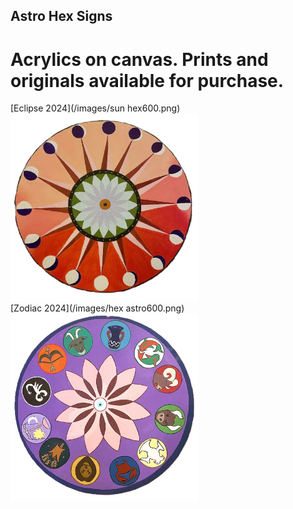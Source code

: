 
## Astro Hex Signs
# Acrylics on canvas. Prints and originals available for purchase. 
[Eclipse 2024](/images/sun hex600.png)<br>
<img src="images/sun hex600.png" style="width: 300px; height: 300px;"/>
<br>
[Zodiac 2024](/images/hex astro600.png)<br>
<img src="images/hex astro600.png" style="width: 300px; height: 300px;"/>
